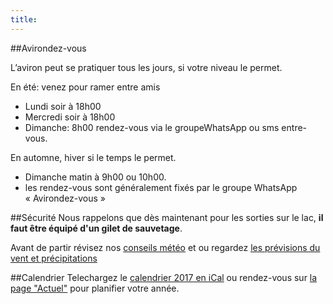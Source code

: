 ```yaml
---
title: 
---
```

##Avirondez-vous

L’aviron peut se pratiquer tous les jours, si votre niveau le permet.

En été: venez pour ramer entre amis
- Lundi soir à 18h00
- Mercredi soir à 18h00
- Dimanche: 8h00 rendez-vous via le groupeWhatsApp ou sms entre-vous.

En automne, hiver si le temps le permet.
- Dimanche matin à 9h00 ou 10h00.
- les rendez-vous sont généralement fixés par le groupe WhatsApp « Avirondez-vous »

##Sécurité
Nous rappelons que dès maintenant pour les sorties sur le lac, **il faut être équipé d'un gilet de sauvetage**.

Avant de partir révisez nos [conseils météo](/aviron/meteo) et ou regardez [les prévisions du vent et précipitations](/aviron/meteo#windguru)

##Calendrier
Telechargez le [calendrier 2017 en iCal](https://www.google.com/calendar/ical/jhhjmbajfom7q67k26lrn1h8h8%40group.calendar.google.com/public/basic.ics) ou rendez-vous sur [la page "Actuel"](/actuel) pour planifier votre année.